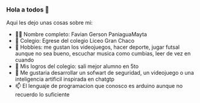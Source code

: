 ### Hola a todos 👋

Aqui les dejo unas cosas sobre mi:

- 👦🏿 Nombre completo: Favian Gerson PaniaguaMayta
- 🏫 Colegio: Egrese del colegio Liceo Gran Chaco
- 👯 Hobbies: me gustan los videojuegos, hacer deporte, jugar futsal aunque no sea bueno, escuchar musica como cumbias, leer de vez en cuando
- 🤔 Mis logros del colegio: sali mejor alumno en 5to
- 💬 Me gustaria desarrollar un sofwart de seguridad, un videojuego o una inteligencia artificil inspirada en chatgtp
- 📫 El lenguaje de programacion que conosco es arduino aunque no recuerdo lo suficiente

